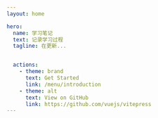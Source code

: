 ```yaml
---
layout: home

hero:
  name: 学习笔记
  text: 记录学习过程
  tagline: 在更新...


  actions:
    - theme: brand
      text: Get Started
      link: /menu/introduction
    - theme: alt
      text: View on GitHub
      link: https://github.com/vuejs/vitepress
---
```



